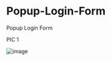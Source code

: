 # Popup-Login-Form
Popup Login Form


PIC 1

![image](https://github.com/diegolazarocs/Popup-Login-Form/assets/111025421/b2b6fa65-b7eb-4043-8321-9c43b0397363)

